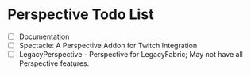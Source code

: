 # Perspective Todo List
 - [ ] Documentation  
 - [ ] Spectacle: A Perspective Addon for Twitch Integration
 - [ ] LegacyPerspective - Perspective for LegacyFabric; May not have all Perspective features.